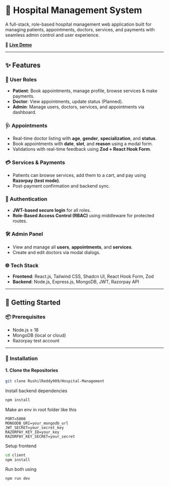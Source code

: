 # 🏥 Hospital Management System

A full-stack, role-based hospital management web application built for managing patients, appointments, doctors, services, and payments with seamless admin control and user experience.

🔗 [**Live Demo**](https://your-live-link.com) 

---

## ✨ Features

### 👥 User Roles
- **Patient**: Book appointments, manage profile, browse services & make payments.
- **Doctor**: View appointments, update status (Planned).
- **Admin**: Manage users, doctors, services, and appointments via dashboard.

### 🩺 Appointments
- Real-time doctor listing with **age**, **gender**, **specialization**, and **status**.
- Book appointments with **date**, **slot**, and **reason** using a modal form.
- Validations with real-time feedback using **Zod + React Hook Form**.

### 💳 Services & Payments
- Patients can browse services, add them to a cart, and pay using **Razorpay (test mode)**.
- Post-payment confirmation and backend sync.

### 🔐 Authentication
- **JWT-based secure login** for all roles.
- **Role-Based Access Control (RBAC)** using middleware for protected routes.

### 🛠️ Admin Panel
- View and manage all **users**, **appointments**, and **services**.
- Create and edit doctors via modal dialogs.

### 🌐 Tech Stack
- **Frontend**: React.js, Tailwind CSS, Shadcn UI, React Hook Form, Zod
- **Backend**: Node.js, Express.js, MongoDB, JWT, Razorpay API

---

## 🚀 Getting Started

### 📦 Prerequisites

- Node.js ≥ 18
- MongoDB (local or cloud)
- Razorpay test account

---

### 🧱 Installation

#### 1. Clone the Repositories

```bash
git clone RushilReddy909/Hospital-Management
``` 

Install backend dependencies
```bash
npm install
```

Make an env in root folder like this
```env
PORT=5000
MONGODB_URI=your_mongodb_url
JWT_SECRET=your_secret_key
RAZORPAY_KEY_ID=your_key
RAZORPAY_KEY_SECRET=your_secret
```

Setup frontend
```bash
cd client
npm install
```

Run both using
```bash
npm run dev
```
